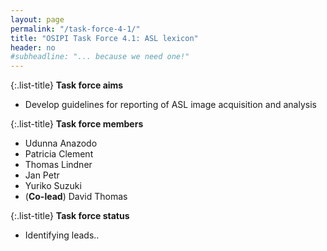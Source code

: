 ```yaml
---
layout: page
permalink: "/task-force-4-1/"
title: "OSIPI Task Force 4.1: ASL lexicon"
header: no
#subheadline: "... because we need one!"
---
```


{:.list-title}
**Task force aims**

- Develop guidelines for reporting of ASL image acquisition and analysis

{:.list-title}
**Task force members**

- Udunna Anazodo
- Patricia Clement
- Thomas Lindner
- Jan Petr
- Yuriko Suzuki
- (**Co-lead**) David Thomas 

{:.list-title}
**Task force status**  

- Identifying leads..




